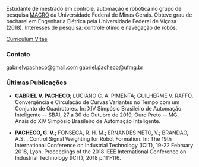 
Estudante de mestrado em controle, automação e robótica no grupo de pesquisa [MACRO](http://macro.ppgee.ufmg.br/) da Universidade Federal de Minas Gerais. Obteve grau de bacharel em Engenharia Elétrica pela Universidade Federal de Viçosa (2018). Interesses de pesquisa: controle ótimo e navegação de robôs.

[Curriculum Vitae](./CV-pt.pdf)

### Contato
gabrielvpacheco@gmail.com 
gabriel.ṕacheco@ufmg.br

### Últimas Publicações
* **GABRIEL V. PACHECO**; LUCIANO C. A. PIMENTA; GUILHERME V. RAFFO. Convergência e Circulação de Curvas Variantes no Tempo com um Conjunto de Quadrotores. In: XIV Simpósio Brasileiro de Automação Inteligente -- SBAI, 27 a 30 de Outubro de 2019, Ouro Preto -- MG. Anais do XIV Simpósio Brasileiro de Automação Inteligente.

* **PACHECO, G. V.**; FONSECA, R. H. M.; ERNANDES NETO, V.; BRANDAO, A.S. . Control Signal Weighting for Robot Formation. In: The 19th International Conference on Industrial Technology (ICIT), 19-22 February 2018, Lyon. Proceedings of the 2018 IEEE International Conference on Industrial Technology (ICIT), 2018 p.111-116.

